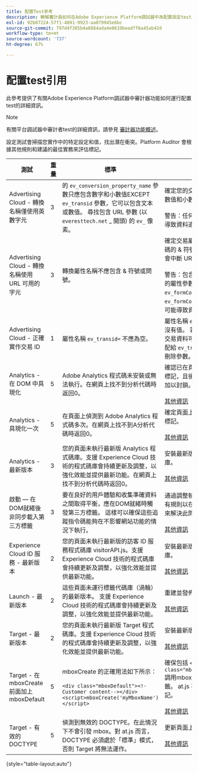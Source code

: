 ```yaml
---
title: 配置Test參考
description: 瞭解審計員如何在Adobe Experience Platform調試器中為配置設定test。
exl-id: 92b07224-57f1-4891-9923-aa079945e6bc
source-git-commit: 797d4f305b4a6884ada4e0619beadff6a45ab42d
workflow-type: tm+mt
source-wordcount: '737'
ht-degree: 67%

---
```


# 配置test引用

此參考提供了有關Adobe Experience Platform調試器中審計器功能如何運行配置test的詳細資訊。

>[!NOTE]
>
>有關平台調試器中審計者test的詳細資訊，請參見 [審計器功能概述](./overview.md)。

設定測試會掃描您實作中的特定設定和值，找出潛在衝突。Platform Auditor 會根據其他規則和建議的最佳實務來評估標記。

| 測試 | 重量 | 標準 | 建議 |
| --- | --- | --- | --- |
| Advertising Cloud - 轉換名稱僅使用英數字元 | 3 | 的 `ev_conversion_property_name` 參數只應包含數字和小數值EXCEPT `ev_transid` 參數，它可以包含文本或數值。 尋找包含 URL 參數 (以 `everesttech.net` _ 開頭) 的 `ev_` 像素。 | 確定您的交易屬性參數只包含數值和小數值。<br><br>警告：任何其他值類型都可能導致資料遺失。 |
| Advertising Cloud - 轉換名稱使用 URL 可用的字元 | 3 | 轉換屬性名稱不應包含 &amp; 符號或問號。 | 確定交易屬性參數未包含非編碼的 &amp; 符號或問號。這些符號會中斷 URL 格式。<br><br>警告：包含非編碼和號或問號的屬性參數(例如：  `ev_formComplete?=1` 或  `ev_formComplete&Submit=1`)，可能導致資料丟失。 |
| Advertising Cloud - 正確實作交易 ID | 1 | 屬性名稱  `ev_transid=` 不應為空。 | 屬性名稱  `ev_transid=` 不應該沒有值。 若將其保留為空白，交易資料可能會遺失。將值分配給 `ev_transid=` 或從像素中刪除參數。 |
| Analytics - 在 DOM 中具現化 | 5 | Adobe Analytics 程式碼未安裝或無法執行。在網頁上找不到分析代碼時返回0。 | 確認已在頁面上實作 Analytics 標記，且後續指令碼活動不會加以封鎖。<br><br>[其他資訊](https://experienceleague.adobe.com/docs/analytics/implementation/home.html?lang=zh-Hant) |
| Analytics - 具現化一次 | 5 | 在頁面上偵測到 Adobe Analytics 程式碼多次。在網頁上找不到A分析代碼時返回0。 | 確定頁面上只有一個 Analytics 標記。<br><br>[其他資訊](https://experienceleague.adobe.com/docs/analytics/implementation/home.html?lang=zh-Hant) |
| Analytics - 最新版本 | 3 | 您的頁面未執行最新版 Analytics 程式碼庫。支援 Experience Cloud 技術的程式碼庫會持續更新及調整，以強化效能並提供最新功能。在網頁上找不到分析代碼時返回0。 | 安裝最新版的 Analytics 程式庫。<br><br>[其他資訊](https://experienceleague.adobe.com/docs/analytics/implementation/appmeasurement-updates.html?lang=zh-Hant) |
| 啟動 — 在DOM就緒後非同步載入第三方標籤 | 3 | 要在良好的用戶體驗和收集準確資料之間取得平衡，應在DOM就緒時觸發第三方標籤。 這樣可以確保這些追蹤指令碼能夠在不影響網站功能的情況下執行。 | 通過調整執行第三方像素的所有規則以在DOM Ready時激發來解決此問題。<br><br>[其他資訊](../../tags/ui/managing-resources/rules.md) |
| Experience Cloud ID 服務 - 最新版本 | 2 | 您的頁面未執行最新版的訪客 ID 服務程式碼庫 visitorAPI.js。支援 Experience Cloud 技術的程式碼庫會持續更新及調整，以強化效能並提供最新功能。 | 安裝最新版的訪客 ID 服務程式庫。<br><br>[其他資訊](https://experienceleague.adobe.com/docs/id-service/using/id-service-api/library.html) |
| Launch - 最新版本 | 2 | 這些頁面未運行標籤代碼庫（渦輪）的最新版本。 支援 Experience Cloud 技術的程式碼庫會持續更新及調整，以強化效能並提供最新功能。 | 重建並發佈標籤庫。<br><br>[其他資訊](../../tags/quick-start/quick-start.md) |
| Target - 最新版本 | 2 | 您的頁面未執行最新版 Target 程式碼庫。支援 Experience Cloud 技術的程式碼庫會持續更新及調整，以強化效能並提供最新功能。 | 安裝最新版的 Target 程式庫。<br><br>[其他資訊](https://developer.adobe.com/target/implement/client-side/) |
| Target - 在 mboxCreate 前面加上 mboxDefault | 5 | mboxCreate 的正確用法如下所示：<br><br> `<div class="mboxDefault"><!-Customer content--></div><script>mboxCreate('myMboxName')</script>` | 確保包括  `<div class="mboxDefault"></div>` 調用mboxCreate()之前的標籤。 at.js 不會為您加上此標記。<br><br>[其他資訊](https://developer.adobe.com/target/implement/client-side/) |
| Target - 有效的 DOCTYPE | 5 | 偵測到無效的 DOCTYPE。在此情況下不會引發 mbox。對 at.js 而言，DOCTYPE 必須處於「標準」模式，否則 Target 將無法運作。 | 更新頁面上的 DOCTYPE。<br><br>[其他資訊](https://developer.adobe.com/target/implement/client-side/atjs/target-atjs-faq/) |

{style="table-layout:auto"}
